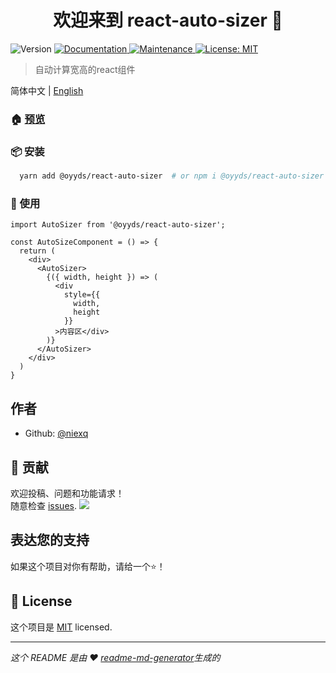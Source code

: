 <h1 align="center">欢迎来到 react-auto-sizer 👋</h1>
<p>
  <img alt="Version" src="https://img.shields.io/badge/version-1.0.0-blue.svg?cacheSeconds=2592000" />
  <a href="https://github.com/niexq/react-auto-sizer#readme" target="_blank">
    <img alt="Documentation" src="https://img.shields.io/badge/documentation-yes-brightgreen.svg" />
  </a>
  <a href="https://github.com/niexq/react-auto-sizer/graphs/commit-activity" target="_blank">
    <img alt="Maintenance" src="https://img.shields.io/badge/Maintained%3F-yes-green.svg" />
  </a>
  <a href="https://github.com/niexq/react-auto-sizer/blob/main/LICENSE" target="_blank">
    <img alt="License: MIT" src="https://img.shields.io/github/license/niexq/react-auto-sizer" />
  </a>
</p>

> 自动计算宽高的react组件

简体中文 | [English](./README.en-US.md)

### 🏠 [预览](https://niexq.github.io/react-auto-sizer)

### 📦 安装

```bash
  yarn add @oyyds/react-auto-sizer  # or npm i @oyyds/react-auto-sizer -S
```

### 🔨 使用

```tsx | pure
import AutoSizer from '@oyyds/react-auto-sizer';

const AutoSizeComponent = () => {
  return (
    <div>
      <AutoSizer>
        {({ width, height }) => (
          <div
            style={{
              width,
              height
            }}
          >内容区</div>
        )}
      </AutoSizer>
    </div>
  )
}
```

## 作者

* Github: [@niexq](https://github.com/niexq)

## 🤝 贡献

欢迎投稿、问题和功能请求！<br />随意检查 [issues](https://github.com/niexq/react-auto-sizer/issues).
<a href="https://opencollective.com/react-auto-sizer/organization/0/website"><img src="https://opencollective.com/react-auto-sizer/organization/0/avatar.svg"></a>

## 表达您的支持

如果这个项目对你有帮助，请给一个⭐️！

## 📝 License

这个项目是 [MIT](https://github.com/niexq/react-auto-sizer/blob/main/LICENSE) licensed.

***
_这个 README 是由 ❤️ [readme-md-generator](https://github.com/kefranabg/readme-md-generator)生成的_